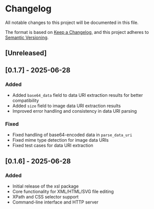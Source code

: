 # Changelog

All notable changes to this project will be documented in this file.

The format is based on [Keep a Changelog](https://keepachangelog.com/en/1.0.0/),
and this project adheres to [Semantic Versioning](https://semver.org/spec/v2.0.0.html).

## [Unreleased]

## [0.1.7] - 2025-06-28

### Added
- Added `base64_data` field to data URI extraction results for better compatibility
- Added `size` field to image data URI extraction results
- Improved error handling and consistency in data URI parsing

### Fixed
- Fixed handling of base64-encoded data in `parse_data_uri`
- Fixed mime type detection for image data URIs
- Fixed test cases for data URI extraction

## [0.1.6] - 2025-06-28

### Added
- Initial release of the xsl package
- Core functionality for XML/HTML/SVG file editing
- XPath and CSS selector support
- Command-line interface and HTTP server
